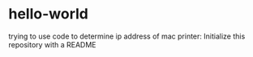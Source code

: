 # hello-world
trying to use code to determine ip address of mac printer:  Initialize this repository with a README
